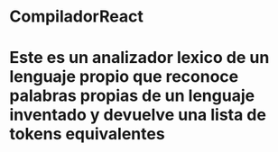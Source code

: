 # CompiladorReact
# Este es un analizador lexico de un lenguaje propio que reconoce palabras propias de un lenguaje inventado y devuelve una lista de tokens equivalentes